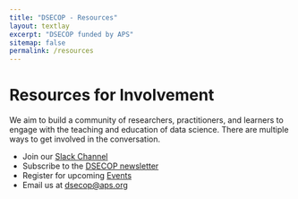 ```yaml
---
title: "DSECOP - Resources"
layout: textlay
excerpt: "DSECOP funded by APS"
sitemap: false
permalink: /resources
---
```

# Resources for Involvement

We aim to build a community of researchers, practitioners, and learners to engage with the teaching and education of data science. There are multiple ways to get involved in the conversation.

- Join our [Slack Channel](https://join.slack.com/t/aps-gds/shared_invite/zt-cc04p8jl-DQ~a~DMn8_iHBnjaBSL_6A)
- Subscribe to the [DSECOP newsletter](https://dsecop.substack.com/)
- Register for upcoming [Events](events)
- Email us at <dsecop@aps.org>